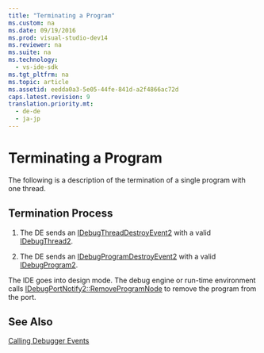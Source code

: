 ```yaml
---
title: "Terminating a Program"
ms.custom: na
ms.date: 09/19/2016
ms.prod: visual-studio-dev14
ms.reviewer: na
ms.suite: na
ms.technology: 
  - vs-ide-sdk
ms.tgt_pltfrm: na
ms.topic: article
ms.assetid: eedda0a3-5e05-44fe-841d-a2f4866ac72d
caps.latest.revision: 9
translation.priority.mt: 
  - de-de
  - ja-jp
---
```

# Terminating a Program
The following is a description of the termination of a single program with one thread.  
  
## Termination Process  
  
1.  The DE sends an [IDebugThreadDestroyEvent2](../vs140/IDebugThreadDestroyEvent2.md) with a valid [IDebugThread2](../vs140/IDebugThread2.md).  
  
2.  The DE sends an [IDebugProgramDestroyEvent2](../vs140/IDebugProgramDestroyEvent2.md) with a valid [IDebugProgram2](../vs140/IDebugProgram2.md).  
  
 The IDE goes into design mode. The debug engine or run-time environment calls [IDebugPortNotify2::RemoveProgramNode](../vs140/IDebugPortNotify2--RemoveProgramNode.md) to remove the program from the port.  
  
## See Also  
 [Calling Debugger Events](../vs140/Calling-Debugger-Events.md)